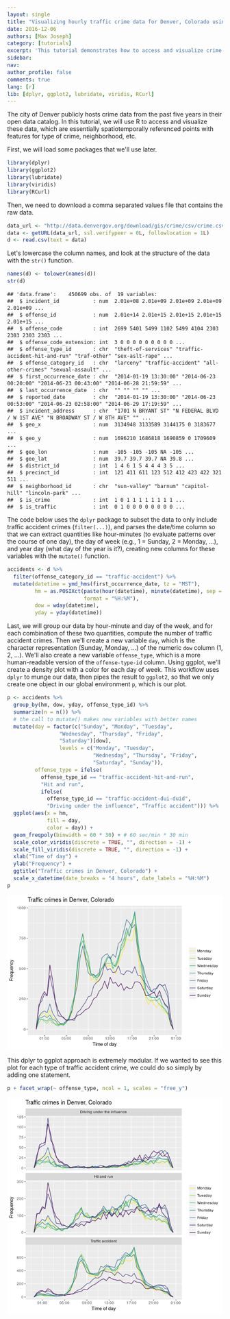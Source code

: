 ```yaml
---
layout: single 
title: "Visualizing hourly traffic crime data for Denver, Colorado using R, dplyr, and ggplot"
date: 2016-12-06 
authors: [Max Joseph] 
category: [tutorials] 
excerpt: 'This tutorial demonstrates how to access and visualize crime data for Denver, Colorado.' 
sidebar: 
nav: 
author_profile: false 
comments: true 
lang: [r]
lib: [dplyr, ggplot2, lubridate, viridis, RCurl]
---
```


The city of Denver publicly hosts crime data from the past five years in their open data catalog. In this tutorial, we will use R to access and visualize these data, which are essentially spatiotemporally referenced points with features for type of crime, neighborhood, etc.

First, we will load some packages that we'll use later.

``` r
library(dplyr)
library(ggplot2)
library(lubridate)
library(viridis)
library(RCurl)
```

Then, we need to download a comma separated values file that contains the raw data.

``` r
data_url <- "http://data.denvergov.org/download/gis/crime/csv/crime.csv"
data <- getURL(data_url, ssl.verifypeer = 0L, followlocation = 1L)
d <- read.csv(text = data)
```

Let's lowercase the column names, and look at the structure of the data with the `str()` function.

``` r
names(d) <- tolower(names(d))
str(d)
```

    ## 'data.frame':    450699 obs. of  19 variables:
    ##  $ incident_id           : num  2.01e+08 2.01e+09 2.01e+09 2.01e+09 2.01e+09 ...
    ##  $ offense_id            : num  2.01e+14 2.01e+15 2.01e+15 2.01e+15 2.01e+15 ...
    ##  $ offense_code          : int  2699 5401 5499 1102 5499 4104 2303 2303 2303 2303 ...
    ##  $ offense_code_extension: int  3 0 0 0 0 0 0 0 0 0 ...
    ##  $ offense_type_id       : chr  "theft-of-services" "traffic-accident-hit-and-run" "traf-other" "sex-aslt-rape" ...
    ##  $ offense_category_id   : chr  "larceny" "traffic-accident" "all-other-crimes" "sexual-assault" ...
    ##  $ first_occurrence_date : chr  "2014-01-19 13:30:00" "2014-06-23 00:20:00" "2014-06-23 00:43:00" "2014-06-28 21:59:59" ...
    ##  $ last_occurrence_date  : chr  "" "" "" "" ...
    ##  $ reported_date         : chr  "2014-01-19 13:30:00" "2014-06-23 00:53:00" "2014-06-23 02:58:00" "2014-06-29 17:19:59" ...
    ##  $ incident_address      : chr  "1701 N BRYANT ST" "N FEDERAL BLVD / W 1ST AVE" "N BROADWAY ST / W 8TH AVE" "" ...
    ##  $ geo_x                 : num  3134948 3133589 3144175 0 3183677 ...
    ##  $ geo_y                 : num  1696210 1686818 1690859 0 1709609 ...
    ##  $ geo_lon               : num  -105 -105 -105 NA -105 ...
    ##  $ geo_lat               : num  39.7 39.7 39.7 NA 39.8 ...
    ##  $ district_id           : int  1 4 6 1 5 4 4 4 3 5 ...
    ##  $ precinct_id           : int  121 411 611 123 512 412 423 422 321 511 ...
    ##  $ neighborhood_id       : chr  "sun-valley" "barnum" "capitol-hill" "lincoln-park" ...
    ##  $ is_crime              : int  1 0 1 1 1 1 1 1 1 1 ...
    ##  $ is_traffic            : int  0 1 0 0 0 0 0 0 0 0 ...

The code below uses the `dplyr` package to subset the data to only include traffic accident crimes (`filter(...)`), and parses the date/time column so that we can extract quantities like hour-minutes (to evaluate patterns over the course of one day), the day of week (e.g., 1 = Sunday, 2 = Monday, ...), and year day (what day of the year is it?), creating new columns for these variables with the `mutate()` function.

``` r
accidents <- d %>%
  filter(offense_category_id == "traffic-accident") %>%
  mutate(datetime = ymd_hms(first_occurrence_date, tz = "MST"),
         hm = as.POSIXct(paste(hour(datetime), minute(datetime), sep = ":"), 
                         format = "%H:%M"),
         dow = wday(datetime), 
         yday = yday(datetime))
```

Last, we will group our data by hour-minute and day of the week, and for each combination of these two quantities, compute the number of traffic accident crimes. Then we'll create a new variable `day`, which is the character representation (Sunday, Monday, ...) of the numeric `dow` column (1, 2, ...). We'll also create a new variable `offense_type`, which is a more human-readable version of the `offense-type-id` column. Using ggplot, we'll create a density plot with a color for each day of week. This workflow uses `dplyr` to munge our data, then pipes the result to `ggplot2`, so that we only create one object in our global environment `p`, which is our plot.

``` r
p <- accidents %>%
  group_by(hm, dow, yday, offense_type_id) %>%
  summarize(n = n()) %>%
  # the call to mutate() makes new variables with better names
  mutate(day = factor(c("Sunday", "Monday", "Tuesday", 
                 "Wednesday", "Thursday", "Friday", 
                 "Saturday")[dow], 
                 levels = c("Monday", "Tuesday", 
                            "Wednesday", "Thursday", "Friday", 
                            "Saturday", "Sunday")), 
         offense_type = ifelse(
           offense_type_id == "traffic-accident-hit-and-run", 
           "Hit and run", 
           ifelse(
             offense_type_id == "traffic-accident-dui-duid",
             "Driving under the influence", "Traffic accident"))) %>%
  ggplot(aes(x = hm, 
             fill = day, 
             color = day)) + 
  geom_freqpoly(binwidth = 60 * 30) + # 60 sec/min * 30 min
  scale_color_viridis(discrete = TRUE, "", direction = -1) + 
  scale_fill_viridis(discrete = TRUE, "", direction = -1) + 
  xlab("Time of day") + 
  ylab("Frequency") + 
  ggtitle("Traffic crimes in Denver, Colorado") + 
  scale_x_datetime(date_breaks = "4 hours", date_labels = "%H:%M")
p 
```

![Traffic accident data for each hour in Denver, CO](/images/visualize-denver-colorado-traffic-crime_files/unnamed-chunk-5-1.png)

This dplyr to ggplot approach is extremely modular. If we wanted to see this plot for each type of traffic accident crime, we could do so simply by adding one statement.

``` r
p + facet_wrap(~ offense_type, ncol = 1, scales = "free_y")
```

![Traffic crime data by type](/images/visualize-denver-colorado-traffic-crime_files/unnamed-chunk-6-1.png)
